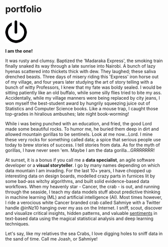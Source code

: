 # portfolio

![](/images/power-button.png)

**I am the one!**

It was rusty and clumsy. Baptized the 'Madaraka Express', the smoking train finally snaked its way through a late sunrise into Nairobi. A bunch of lazy hyenas scattered into thickets thick with dew. They laughed; these saliva drenched beasts. Three days of misery riding this 'Express' iron horse out of my village, and four years later studying the art of story telling with a bunch of witty Professors, I knew that my fate was boldy sealed. I would be sitting patiently like an old buffalo, while some silly flies tried to bite my ass. Accidentally, while my village manners were being replaced by city jeans, I won myself the best-student award by hungrily squeezing juice out of Statistics and Computer Science books. Like a mouse trap, I caught those top-grades in hiralious ambushes; late night book-worming!   

While i was being punched with an education, and fried, the good Lord made some beautiful rocks. To humor me, he buried them deep in dirt and allowed mountain gorillas to be sentinels. Look at me now...Lord. I mine these very rocks for something called data; a spice that serious people use today to brew stories of success. I tell stories from data. As for the myth of gorillas, I have never seen 'em. Maybe I am the data gorilla...GRRRRRRR!  

At sunset, it is a bonus if you call me a __data specialist__, an agile software developer or a __visual storyteller__. I go by many names depending on which data mountain I am invading. For the last 10+ years, I have chopped up interesting data on design boards, modelled crazy parts in furnices lit by some bad-ass witchy algorithms, and built solid evidence-based data workflows. When my heavenly star - Cancer, the crab - is out, and running through the seaside, I teach my data models stuff about predictive thinking in machine learning (ML) and artificial intelligence (AI). Most times however, I ride a verocious white Cancer branded crab called Sahmiye with a Twitter handle @inNz10 hanging over my ass on the Internet. I sniff, scout, discover and visualize critical insights, hidden patterns, and valuable [sentiments](sahmiye-twitter.html) in text-based data using the magical statistical analysis and deep learning techniques. 

Let's say, like my relatives the sea Crabs, I love digging holes to sniff data in the sand of time. Call me Joash, or Sahmiye! 

